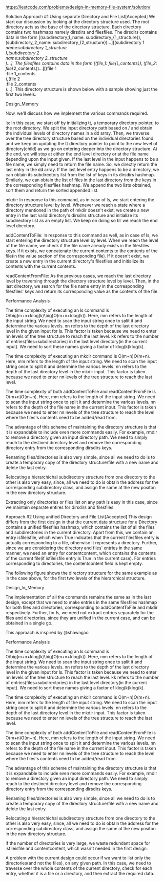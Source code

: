 https://leetcode.com/problems/design-in-memory-file-system/solution/


Solution
Approach #1 Using separate Directory and File List[Accepted]
We start our discussion by looking at the directory structure used. The root directory acts as the base of the directory structure. Each directory contains two hashmaps namely dirsdirs and filesfiles. The dirsdirs contains data in the form [(subdirectory_1\_name: subdirectory_{1\_structure}), (subdirectory_2\_name: subdirectory_{2\_structure})...][(subdirectory 
1
​	
 _name:subdirectory 
1_structure
​	
 ),(subdirectory 
2
​	
 _name:subdirectory 
2_structure
​	
 )...]. The filesfiles contains data in the form [(file_1: file_{1\_contents}), (file_2: file_{2\_contents})...][(file 
1
​	
 :file 
1_contents
​	
 ),(file 
2
​	
 :file 
2_contents
​	
 )...]. This directory structure is shown below with a sample showing just the first two levels.

Design_Memory

Now, we'll discuss how we implement the various commands required.

ls: In this case, we start off by initializing tt, a temporary directory pointer, to the root directory. We split the input directory path based on / and obtain the individual levels of directory names in a dd array. Then, we traverse over the tree directory structure based on the individual directories found and we keep on updating the tt directory pointer to point to the new level of directory(child) as we go on entering deeper into the directory structure. At the end, we will stop at either the end level directory or at the file name depending upon the input given. If the last level in the input happens to be a file name, we simply need to return the file name. So, we directly return the last entry in the dd array. If the last level entry happens to be a directory, we can obtain its subdirectory list from the list of keys in its dirsdirs hashmap. Similarly, we can obtain the list of files in the last directory from the keys in the corresponding filesfiles hashmap. We append the two lists obtained, sort them and return the sorted appended list.

mkdir: In response to this command, as in case of ls, we start entering the directory structure level by level. Whenever we reach a state where a directory mentioned in the path of mkdir doesn't exist, we create a new entry in the last valid directory's dirsdirs structure and initialize its subdirectory list as an empty list. We keep on doing so till we reach the end level directory.

addContentToFile: In response to this command as well, as in case of ls, we start entering the directory structure level by level. When we reach the level of the file name, we check if the file name already exists in the filesfiles keys. If it exists, we concatenate the current contents to the contents of the file(in the value section of the corresponding file). If it doesn't exist, we create a new entry in the current directory's filesfiles and initialize its contents with the current contents.

readContentFromFile: As the previous cases, we reach the last directory level by traversing through the directory structure level by level. Then, in the last directory, we search for the file name entry in the corresponding filesfiles' keys and return its corresponding value as the contents of the file.


Performance Analysis

The time complexity of executing an ls command is O\big(m+n+klog(k)\big)O(m+n+klog(k)). Here, mm refers to the length of the input string. We need to scan the input string once to split it and determine the various levels. nn refers to the depth of the last directory level in the given input for ls. This factor is taken because we need to enter nn levels of the tree structure to reach the last level. kk refers to the number of entries(files+subdirectories) in the last level directory(in the current input). We need to sort these names giving a factor of klog(k)klog(k).

The time complexity of executing an mkdir command is O(m+n)O(m+n). Here, mm refers to the length of the input string. We need to scan the input string once to split it and determine the various levels. nn refers to the depth of the last directory level in the mkdir input. This factor is taken because we need to enter nn levels of the tree structure to reach the last level.

The time complexity of both addContentToFile and readContentFromFile is O(m+n)O(m+n). Here, mm refers to the length of the input string. We need to scan the input string once to split it and determine the various levels. nn refers to the depth of the file name in the current input. This factor is taken because we need to enter nn levels of the tree structure to reach the level where the files's contents need to be added/read from.

The advantage of this scheme of maintaining the directory structure is that it is expandable to include even more commands easily. For example, rmdir to remove a directory given an input directory path. We need to simply reach to the destined directory level and remove the corresponding directory entry from the corresponding dirsdirs keys.

Renaming files/directories is also very simple, since all we need to do is to create a temporary copy of the directory structure/file with a new name and delete the last entry.

Relocating a hierarchichal subdirectory structure from one directory to the other is also very easy, since, all we need to do is obtain the address for the corresponding subdirectory class, and assign the same at the new positon in the new directory structure.

Extracting only directories or files list on any path is easy in this case, since we maintain separate entires for dirsdirs and filesfiles.

Approach #2 Using unified Directory and File List[Accepted]
This design differs from the first design in that the current data structure for a Directory contains a unified filesfiles hashmap, which contains the list of all the files and subdirectories in the current directory. Apart from this, we contain an entry isfileisfile, which when True indicates that the current filesfiles entry is actually corresponding to a file, otherwise it represents a directory. Further, since we are considering the directory and files' entries in the same manner, we need an entry for contentcontent, which contains the contents of the current file(if isfileisfile entry is True in the current case). For entries corresponding to directories, the contentcontent field is kept empty.

The following figure shows the directory structure for the same example as in the case above, for the first two levels of the hierarchical structure.

Design_In_Memory

The implementation of all the commands remains the same as in the last design, except that we need to make entries in the same filesfiles hashmap for both files and directories, corresponding to addContentToFile and mkdir respectively. Further, for ls, we need not extract entries separately for the files and directories, since they are unified in the current case, and can be obtained in a single go.

This approach is inspired by @shawngao


Performance Analysis

The time complexity of executing an ls command is O\big(m+n+klog(k)\big)O(m+n+klog(k)). Here, mm refers to the length of the input string. We need to scan the input string once to split it and determine the various levels. nn refers to the depth of the last directory level in the given input for ls. This factor is taken because we need to enter nn levels of the tree structure to reach the last level. kk refers to the number of entries(files+subdirectories) in the last level directory(in the current input). We need to sort these names giving a factor of klog(k)klog(k).

The time complexity of executing an mkdir command is O(m+n)O(m+n). Here, mm refers to the length of the input string. We need to scan the input string once to split it and determine the various levels. nn refers to the depth of the last directory level in the mkdir input. This factor is taken because we need to enter nn levels of the tree structure to reach the last level.

The time complexity of both addContentToFile and readContentFromFile is O(m+n)O(m+n). Here, mm refers to the length of the input string. We need to scan the input string once to split it and determine the various levels. nn refers to the depth of the file name in the current input. This factor is taken because we need to enter nn levels of the tree structure to reach the level where the files's contents need to be added/read from.

The advantage of this scheme of maintaining the directory structure is that it is expandable to include even more commands easily. For example, rmdir to remove a directory given an input directory path. We need to simply reach to the destined directory level and remove the corresponding directory entry from the corresponding dirsdirs keys.

Renaming files/directories is also very simple, since all we need to do is to create a temporary copy of the directory structure/file with a new name and delete the last entry.

Relocating a hierarchichal subdirectory structure from one directory to the other is also very easy, since, all we need to do is obtain the address for the corresponding subdirectory class, and assign the same at the new positon in the new directory structure.

If the number of directories is very large, we waste redundant space for isfileisfile and contentcontent, which wasn't needed in the first design.

A problem with the current design could occur if we want to list only the directories(and not the files), on any given path. In this case, we need to traverse over the whole contents of the current directory, check for each entry, whether it is a file or a directory, and then extract the required data.